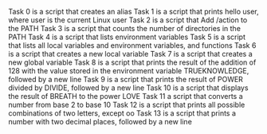Task 0 is a script that creates an alias
Task 1 is a script that prints hello user, where user is the current Linux user
Task 2 is a script that Add /action to the PATH
Task 3 is a script that counts the number of directories in the PATH
Task 4 is a script that lists environment variables
Task 5 is a script that lists all local variables and environment variables, and functions
Task 6 is a script that creates a new local variable
Task 7 is a script that creates a new global variable
Task 8 is a script that prints the result of the addition of 128 with the value stored in the environment variable TRUEKNOWLEDGE, followed by a new line
Task 9 is a script that prints the result of POWER divided by DIVIDE, followed by a new line
Task 10 is a script that displays the result of BREATH to the power LOVE
Task 11 a script that converts a number from base 2 to base 10
Task 12 is a script that prints all possible combinations of two letters, except oo
Task 13 is a script that prints a number with two decimal places, followed by a new line 
